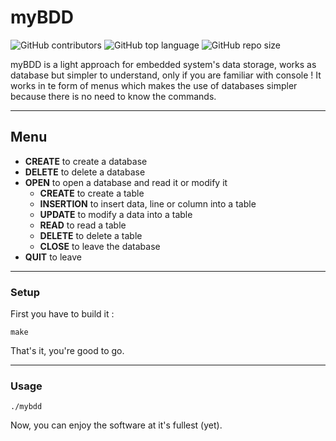 # myBDD

![GitHub contributors](https://img.shields.io/github/contributors/jesa974/myBDD?color=green&style=flat-square)
![GitHub top language](https://img.shields.io/github/languages/top/jesa974/myBDD?color=orange&label=C&style=flat-square)
![GitHub repo size](https://img.shields.io/github/repo-size/jesa974/myBDD?label=project%20size&style=flat-square&color=lightgrey)


myBDD is a light approach for embedded system's data storage, works as database but simpler to understand, only if you are familiar with console !
It works in te form of menus which makes the use of databases simpler because there is no need to know the commands.

---
## Menu

* **CREATE** to create a database
* **DELETE** to delete a database
* **OPEN** to open a database and read it or modify it
	* **CREATE** to create a table
	* **INSERTION** to insert data, line or column into a table
	* **UPDATE** to modify a data into a table
	* **READ** to read a table
	* **DELETE** to delete a table
	* **CLOSE** to leave the database
* **QUIT** to leave

---

### Setup

First you have to build it :
```
make
```
That's it, you're good to go.

---

### Usage
```
./mybdd
```

Now, you can enjoy the software at it's fullest (yet).
